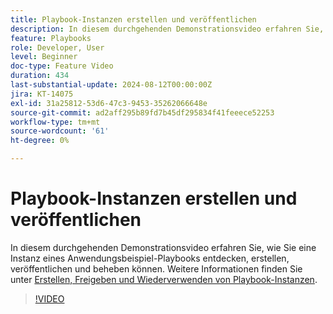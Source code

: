 ```yaml
---
title: Playbook-Instanzen erstellen und veröffentlichen
description: In diesem durchgehenden Demonstrationsvideo erfahren Sie, wie Sie eine Instanz eines Anwendungsbeispiel-Playbooks entdecken, erstellen, veröffentlichen und beheben können.
feature: Playbooks
role: Developer, User
level: Beginner
doc-type: Feature Video
duration: 434
last-substantial-update: 2024-08-12T00:00:00Z
jira: KT-14075
exl-id: 31a25812-53d6-47c3-9453-35262066648e
source-git-commit: ad2aff295b89fd7b45df295834f41feeece52253
workflow-type: tm+mt
source-wordcount: '61'
ht-degree: 0%

---
```


# Playbook-Instanzen erstellen und veröffentlichen

In diesem durchgehenden Demonstrationsvideo erfahren Sie, wie Sie eine Instanz eines Anwendungsbeispiel-Playbooks entdecken, erstellen, veröffentlichen und beheben können. Weitere Informationen finden Sie unter [Erstellen, Freigeben und Wiederverwenden von Playbook-Instanzen](https://experienceleague.adobe.com/docs/experience-platform/use-case-playbooks/playbooks/create-share-reuse.html).

>[!VIDEO](https://video.tv.adobe.com/v/3427058/?learn=on)
